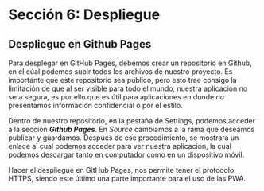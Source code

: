 # Sección 6: Despliegue

## Despliegue en Github Pages

Para desplegar en GitHub Pages, debemos crear un repositorio en Github, en el cúal podemos subir todos los archivos de nuestro proyecto. Es importante que este repositorio sea publico, pero esto trae consigo la limitación de que al ser visible para todo el mundo, nuestra aplicación no sera segura, es por ello que es útil para aplicaciones en donde no presentamos información confidencial o por el estilo.

Dentro de nuestro repositorio, en la pestaña de Settings, podemos acceder a la sección ***Github Pages***. En *Source* cambiamos a la rama que deseamos publicar y guardamos. Después de ese procedimiento, se mostrara un enlace al cual podemos acceder para ver nuestra aplicación, la cual podemos descargar tanto en computador como en un dispositivo móvil.

Hacer el despliegue en GitHub Pages, nos permite tener el protocolo HTTPS, siendo este último una parte importante para el uso de las PWA.
